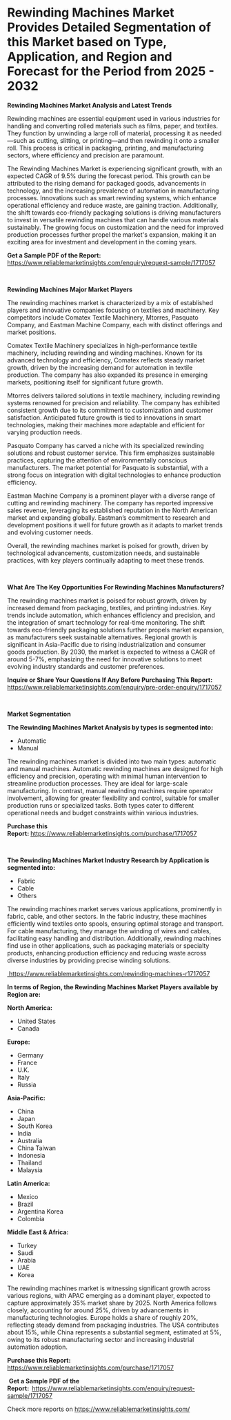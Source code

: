 <p><h1>Rewinding Machines Market Provides Detailed Segmentation of this Market based on Type, Application, and Region and Forecast for the Period from 2025 - 2032</h1></p><p><strong>Rewinding Machines Market Analysis and Latest Trends</strong></p>
<p><p>Rewinding machines are essential equipment used in various industries for handling and converting rolled materials such as films, paper, and textiles. They function by unwinding a large roll of material, processing it as needed—such as cutting, slitting, or printing—and then rewinding it onto a smaller roll. This process is critical in packaging, printing, and manufacturing sectors, where efficiency and precision are paramount.</p><p>The Rewinding Machines Market is experiencing significant growth, with an expected CAGR of 9.5% during the forecast period. This growth can be attributed to the rising demand for packaged goods, advancements in technology, and the increasing prevalence of automation in manufacturing processes. Innovations such as smart rewinding systems, which enhance operational efficiency and reduce waste, are gaining traction. Additionally, the shift towards eco-friendly packaging solutions is driving manufacturers to invest in versatile rewinding machines that can handle various materials sustainably. The growing focus on customization and the need for improved production processes further propel the market's expansion, making it an exciting area for investment and development in the coming years.</p></p>
<p><strong>Get a Sample PDF of the Report:&nbsp;</strong> <a href="https://www.reliablemarketinsights.com/enquiry/request-sample/1717057?utm_campaign=2281&utm_medium=2&utm_source=Github&utm_content=ia&utm_term=16022025&utm_id=rewinding-machines">https://www.reliablemarketinsights.com/enquiry/request-sample/1717057</a></p>
<p>&nbsp;</p>
<p><strong>Rewinding Machines Major Market Players</strong></p>
<p><p>The rewinding machines market is characterized by a mix of established players and innovative companies focusing on textiles and machinery. Key competitors include Comatex Textile Machinery, Mtorres, Pasquato Company, and Eastman Machine Company, each with distinct offerings and market positions.</p><p>Comatex Textile Machinery specializes in high-performance textile machinery, including rewinding and winding machines. Known for its advanced technology and efficiency, Comatex reflects steady market growth, driven by the increasing demand for automation in textile production. The company has also expanded its presence in emerging markets, positioning itself for significant future growth.</p><p>Mtorres delivers tailored solutions in textile machinery, including rewinding systems renowned for precision and reliability. The company has exhibited consistent growth due to its commitment to customization and customer satisfaction. Anticipated future growth is tied to innovations in smart technologies, making their machines more adaptable and efficient for varying production needs.</p><p>Pasquato Company has carved a niche with its specialized rewinding solutions and robust customer service. This firm emphasizes sustainable practices, capturing the attention of environmentally conscious manufacturers. The market potential for Pasquato is substantial, with a strong focus on integration with digital technologies to enhance production efficiency.</p><p>Eastman Machine Company is a prominent player with a diverse range of cutting and rewinding machinery. The company has reported impressive sales revenue, leveraging its established reputation in the North American market and expanding globally. Eastman’s commitment to research and development positions it well for future growth as it adapts to market trends and evolving customer needs.</p><p>Overall, the rewinding machines market is poised for growth, driven by technological advancements, customization needs, and sustainable practices, with key players continually adapting to meet these trends.</p></p>
<p>&nbsp;</p>
<p><strong>What Are The Key Opportunities For Rewinding Machines Manufacturers?</strong></p>
<p><p>The rewinding machines market is poised for robust growth, driven by increased demand from packaging, textiles, and printing industries. Key trends include automation, which enhances efficiency and precision, and the integration of smart technology for real-time monitoring. The shift towards eco-friendly packaging solutions further propels market expansion, as manufacturers seek sustainable alternatives. Regional growth is significant in Asia-Pacific due to rising industrialization and consumer goods production. By 2030, the market is expected to witness a CAGR of around 5-7%, emphasizing the need for innovative solutions to meet evolving industry standards and customer preferences.</p></p>
<p><strong>Inquire or Share Your Questions If Any Before Purchasing This Report:</strong> <a href="https://www.reliablemarketinsights.com/enquiry/pre-order-enquiry/1717057?utm_campaign=2281&utm_medium=2&utm_source=Github&utm_content=ia&utm_term=16022025&utm_id=rewinding-machines">https://www.reliablemarketinsights.com/enquiry/pre-order-enquiry/1717057</a></p>
<p>&nbsp;</p>
<p><strong>Market Segmentation</strong></p>
<p><strong>The Rewinding Machines Market Analysis by types is segmented into:</strong></p>
<p><ul><li>Automatic</li><li>Manual</li></ul></p>
<p><p>The rewinding machines market is divided into two main types: automatic and manual machines. Automatic rewinding machines are designed for high efficiency and precision, operating with minimal human intervention to streamline production processes. They are ideal for large-scale manufacturing. In contrast, manual rewinding machines require operator involvement, allowing for greater flexibility and control, suitable for smaller production runs or specialized tasks. Both types cater to different operational needs and budget constraints within various industries.</p></p>
<p><strong>Purchase this Report:&nbsp;</strong><a href="https://www.reliablemarketinsights.com/purchase/1717057?utm_campaign=2281&utm_medium=2&utm_source=Github&utm_content=ia&utm_term=16022025&utm_id=rewinding-machines">https://www.reliablemarketinsights.com/purchase/1717057</a></p>
<p>&nbsp;</p>
<p><strong>The Rewinding Machines Market Industry Research by Application is segmented into:</strong></p>
<p><ul><li>Fabric</li><li>Cable</li><li>Others</li></ul></p>
<p><p>The rewinding machines market serves various applications, prominently in fabric, cable, and other sectors. In the fabric industry, these machines efficiently wind textiles onto spools, ensuring optimal storage and transport. For cable manufacturing, they manage the winding of wires and cables, facilitating easy handling and distribution. Additionally, rewinding machines find use in other applications, such as packaging materials or specialty products, enhancing production efficiency and reducing waste across diverse industries by providing precise winding solutions.</p></p>
<p><a href="https://www.reliablemarketinsights.com/rewinding-machines-r1717057?utm_campaign=2281&utm_medium=2&utm_source=Github&utm_content=ia&utm_term=16022025&utm_id=rewinding-machines">&nbsp;https://www.reliablemarketinsights.com/rewinding-machines-r1717057</a></p>
<p><strong>In terms of Region, the Rewinding Machines Market Players available by Region are:</strong></p>
<p>
    <p> <strong> North America: </strong>
        <ul>
            <li>United States</li>
            <li>Canada</li>
        </ul>
        </p> 
    <p> <strong> Europe: </strong>
        <ul>
            <li>Germany</li>
            <li>France</li>
            <li>U.K.</li>
            <li>Italy</li>
            <li>Russia</li>
        </ul>
        </p> 
    <p> <strong> Asia-Pacific: </strong>
        <ul>
            <li>China</li>
            <li>Japan</li>
            <li>South Korea</li>
            <li>India</li>
            <li>Australia</li>
            <li>China Taiwan</li>
            <li>Indonesia</li>
            <li>Thailand</li>
            <li>Malaysia</li>
        </ul>
        </p> 
    <p> <strong> Latin America: </strong>
        <ul>
            <li>Mexico</li>
            <li>Brazil</li>
            <li>Argentina Korea</li>
            <li>Colombia</li>
        </ul>
        </p> 
    <p> <strong> Middle East & Africa: </strong>
        <ul>
            <li>Turkey</li>
            <li>Saudi</li>
            <li>Arabia</li>
            <li>UAE</li>
            <li>Korea</li>
        </ul>
    </p>
    </p>
<p><p>The rewinding machines market is witnessing significant growth across various regions, with APAC emerging as a dominant player, expected to capture approximately 35% market share by 2025. North America follows closely, accounting for around 25%, driven by advancements in manufacturing technologies. Europe holds a share of roughly 20%, reflecting steady demand from packaging industries. The USA contributes about 15%, while China represents a substantial segment, estimated at 5%, owing to its robust manufacturing sector and increasing industrial automation adoption.</p></p>
<p><strong>Purchase this Report: </strong><a href="https://www.reliablemarketinsights.com/purchase/1717057?utm_campaign=2281&utm_medium=2&utm_source=Github&utm_content=ia&utm_term=16022025&utm_id=rewinding-machines">https://www.reliablemarketinsights.com/purchase/1717057</a></p>
<p>&nbsp;<strong>Get a Sample PDF of the Report:&nbsp;&nbsp;</strong><a href="https://www.reliablemarketinsights.com/enquiry/request-sample/1717057?utm_campaign=2281&utm_medium=2&utm_source=Github&utm_content=ia&utm_term=16022025&utm_id=rewinding-machines">https://www.reliablemarketinsights.com/enquiry/request-sample/1717057</a></p>
<p><strong></strong></p>
<p>Check more reports on <a href="https://www.reliablemarketinsights.com/?utm_campaign=2281&utm_medium=2&utm_source=Github&utm_content=ia&utm_term=16022025&utm_id=rewinding-machines">https://www.reliablemarketinsights.com/</a></p>